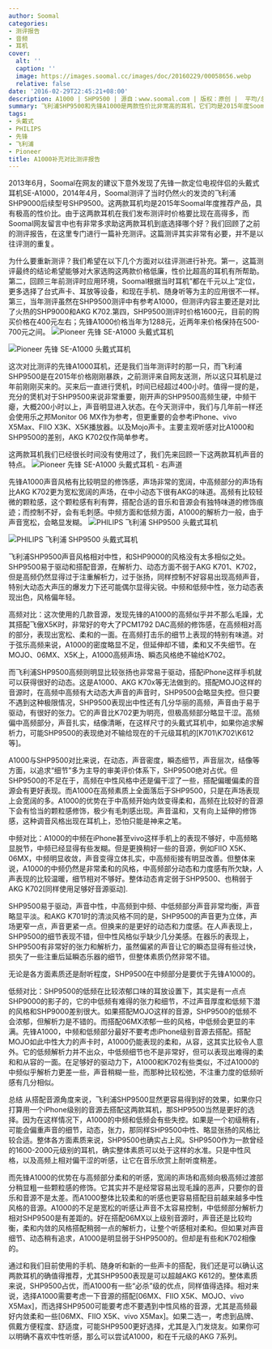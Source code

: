 ```yaml
---
author: Soomal
categories:
- 测评报告
- 音频
- 耳机
cover:
  alt: ''
  caption: ''
  image: https://images.soomal.cc/images/doc/20160229/00058656.webp
  relative: false
date: '2016-02-29T22:45:21+08:00'
description: A1000 | SHP9500 | 源自：www.soomal.com | 版权：原创 |  平均/总评分：09.59/777
summary: 飞利浦SHP9500和先锋A1000是两款性价比非常高的耳机，它们均是2015年度Soomal推荐耳机产品。由于两三年前测评时两款耳机售价都在千元以上，测评中没有太多两者直接的对比，这里进行补充，两款耳机谁更值得选择？
tags:
- 头戴式
- PHILIPS
- 先锋
- 飞利浦
- Pioneer
title: A1000补充对比测评报告
---
```


2013年6月，Soomal在网友的建议下意外发现了先锋一款定位电视伴侣的头戴式耳机SE-A1000，2014年4月，Soomal测评了当时仍然火的发烫的飞利浦SHP9000后续型号SHP9500。这两款耳机均是2015年Soomal年度推荐产品，具有极高的性价比。由于这两款耳机在我们发布测评时价格要比现在高得多，而Soomal网友留言中也有非常多求助这两款耳机到底选择哪个好？我们回顾了之前的测评报告，在这里专门进行一篇补充测评。这篇测评其实非常有必要，并不是以往评测的重复。

为什么要重新测评？我们希望在以下几个方面对以往评测进行补充。第一，这篇测评最终的结论希望能够对大家选购这两款价格低廉，性价比超高的耳机有所帮助。第二，回顾三年前测评时应用环境，Soomal根据当时耳机”都在千元以上”定位，更多选择了台式声卡、耳放等设备，和现在手机、随身听等为主的应用很不一样。第三，当年测评虽然在SHP9500测评中有参考A1000，但测评内容主要还是对比了火热的SHP9000和AKG K702.第四，SHP9500测评时价格1600元，目前的购买价格在400元左右；先锋A1000价格当年为1288元，近两年来价格保持在500-700元之间。
![Pioneer 先锋 SE-A1000 头戴式耳机](https://images.soomal.cc/images/doc/20130605/00031794.webp)




![Pioneer 先锋 SE-A1000 头戴式耳机](https://images.soomal.cc/images/doc/20130605/00031782.webp)




这次对比测评的先锋A1000耳机，还是我们当年测评时的那一只，而飞利浦SHP9500是在2015年价格刚刚暴跌，之前测评来自网友送测，所以这只耳机是过年前刚刚买来的。买来后一直进行煲机，时间已经超过400小时。值得一提的是，充分的煲机对于SHP9500来说非常重要，刚开声的SHP9500高频生硬，中频干瘪，大概200小时以上，声音明显进入状态。在今天测评中，我们与几年前一样还会使用乐之邦Monitor 06 MX作为参考，但更重要的会参考iPhone、vivo X5Max、FIIO X3K、X5K播放器。以及Mojo声卡。主要主观听感对比A1000和SHP9500的差别，AKG K702仅作简单参考。

这两款耳机我们已经很长时间没有使用过了，我们先来回顾一下这两款耳机声音的特点。
![Pioneer 先锋 SE-A1000 头戴式耳机 - 右声道](https://images.soomal.cc/images/doc/20130605/00031799.webp)




先锋A1000声音风格有比较明显的修饰感，声场非常的宽阔，中高频部分的声场有比AKG K702更为宽松宽阔的声场，在中小动态下很有AKG的味道。高频有比较轻微的颗粒感，这个颗粒感有利有弊，搭配合适的音乐和音源会有独特味道的修饰痕迹；而控制不好，会有毛刺感。中频方面和低频方面，A1000的解析力一般，由于声音宽松，会略显发糊。
![PHILIPS 飞利浦 SHP9500 头戴式耳机](https://images.soomal.cc/images/doc/20140321/00041013.webp)




![PHILIPS 飞利浦 SHP9500 头戴式耳机](https://images.soomal.cc/images/doc/20140321/00041014.webp)




飞利浦SHP9500声音风格相对中性，和SHP9000的风格没有太多相似之处。SHP9500易于驱动和搭配音源，在解析力、动态方面不弱于AKG K701、K702，但是高频仍然显得过于注重解析力，过于张扬，同样控制不好容易出现高频声音，特别大动态大声压的爆发力下还可能偶尔显得尖锐。中频和低频中性，张力动态表现出色，风格偏年轻。

高频对比：这次使用的几款音源，发现先锋的A1000的高频似乎并不那么毛躁，尤其搭配飞傲X5K时，非常好的夸大了PCM1792 DAC高频的修饰感，在高频相对高的部分，表现出宽松、柔和的一面。在高频打击乐的细节上表现的特别有味道。对于弦乐高频来说，A1000的密度略显不足，但延伸却不错，柔和又不失细节。在MOJO、06MX、X5K上，A1000高频声场、瞬态风格绝不输给K702。

而飞利浦SHP9500高频则明显比较张扬也非常易于驱动，搭配iPhone这样手机就可以获得很好的动态。这是A1000、AKG K70x等无法做到的。搭配MOJO这样的音源时，在高频中高频有大动态大声音的声音时，SHP9500会略显失控。但只要不遇到这种极限情况，SHP9500表现出中性还有几分华丽的高频，声音由于易于驱动，有很好的张力。它的声音比K702更为明亮，但极高频部分略显干涩。高频偏中高频部分，声音扎实，结像清晰，在这样尺寸的头戴式耳机中，如果你追求解析力，可能SHP9500的表现绝对不输给现在的千元级耳机的[K701\K702\K612等]。

A1000与SHP9500对比来说，在动态，声音密度，瞬态细节，声音层次，结像等方面，以追求“细节”多为主导的审美评价体系下，SHP9500绝对占优。但SHP9500的不足在于，高频在中性风格中还是偏干涩了一些，搭配偏暖偏柔的音源会有更好表现。而A1000在高频素质上全面落后于SHP9500，只是在声场表现上会宽阔的多。A1000的优势在于中高频开始内敛变得柔和，高频在比较好的音源下会有恰当的颗粒感修饰，极少有毛刺感出现。声音温和，又有向上延伸的修饰感，这种调音风格出现在耳机上，恐怕只能是神来之笔。

中频对比：A1000的中频在iPhone甚至vivo这样手机上的表现不够好，中高频略显脱节，中频已经显得有些发糊。但是更换稍好一些的音源，例如FIIO X5K、06MX，中频明显收敛，声音变得立体扎实，中高频衔接有明显改善。但整体来说，A1000的中频仍然是非常柔和的风格，中高频部分动态和力度感有所欠缺，人声表现的比较温暖，细节相对不够好。整体动态肯定弱于SHP9500、也稍弱于AKG K702[同样使用足够好音源驱动].

SHP9500易于驱动，声音中性，中高频到中频、中低频部分声音非常均衡，声音略显平淡。和AKG K701时的清淡风格不同的是，SHP9500的声音更为立体，声场更窄一点，声音更紧一点。但换来的是更好的动态和力度感。在人声表现上，SHP9500的细节表现不错，但中性风格似乎缺少几分美感。在器乐的表现上，SHP9500有非常好的张力和解析力，虽然偏紧的声音让它的瞬态显得有些过快，损失了一些注重后延瞬态乐器的细节，但整体素质仍然非常不错。

无论是各方面素质还是耐听程度，SHP9500在中频部分是要优于先锋A1000的。

低频对比：SHP9500的低频在比较浓郁口味的耳放设置下，其实是有一点点SHP9000的影子的，它的中低频有难得的张力和细节，不过声音厚度和低频下潜的风格和SHP9000差别很大。如果搭配MOJO这样的音源，SHP9500的低频不会浓郁，但解析力是不错的。而搭配06MX浓郁一些的风格，中低频会更显的丰满。先锋A1000，中频和低频部分最好不要考虑iPhone级别音源去搭配。搭配MOJO如此中性大力的声卡时，A1000仍能表现的柔和，从容，这其实比较令人意外。它的低频解析力并不出众，中低频细节也不是非常好，但可以表现出难得的柔和和从容的一面。在足够好的驱动力下，A1000和K702有些类似，不过A1000的中频似乎解析力更差一些，声音稍糊一些，而那种比较松弛，不注重力度的低频听感有几分相似。

总结
从搭配音源角度来说，飞利浦SHP9500显然更容易得到好的效果，如果你只打算用一个iPhone级别的音源去搭配这两款耳机，那SHP9500当然是更好的选择。因为在这样情况下，A1000的中频和低频会有些失控。如果是一个初级稍有，可能会偏重声音的细节，动态，张力，那同样SHP9500中性、略显张扬的风格比较合适。整体各方面素质来说，SHP9500也确实占上风。SHP9500作为一款曾经的1600-2000元级别的耳机，确实整体素质可以处于这样的水准。只是中性风格，以及高频上相对偏干涩的听感，让它在音乐欣赏上耐听度稍差。

而先锋A1000的优势在与高频部分柔和的听感，宽阔的声场和高频向极高频过渡部分稍显粗一些颗粒感的修饰。它其实并不是经常容易出现毛躁的恶声，只要你的音乐和音源不是太差。而A1000整体比较柔和的听感也更容易搭配目前越来越多中性风格的音源。A1000的不足是宽松的听感让声音不太容易控制，中低频部分解析力相对SHP9500是有差距的。好在搭配06MX以上级别音源时，声音还是比较均衡，柔和内敛的风格搭配稍弱一点的解析力，让整个听感相对柔和。但如果对声音细节、动态稍有追求，A1000是明显弱于SHP9500的。但却是有些和K702相像的。

通过和我们目前使用的手机、随身听和新的一些声卡的搭配，我们还是可以确认这两款耳机的确值得推荐，尤其SHP9500表现是可以超越AKG K612的。整体素质来说，SHP9500占优，而A1000有一些“必杀”级的优点，同样值得选择。相对来说，选择A1000需要考虑一下音源的搭配[06MX、FIIO X5K、MOJO、vivo X5Max]，而选择SHP9500可能要考虑不要遇到中性风格的音源，尤其是高频最好内敛柔和一些[06MX、FIIO X5K、vivo X5Max]。如果二选一，考虑到品牌、佩戴方便程度、舒适度，可能SHP9500更好选择，尤其是入门发烧友。如果你可以明确不喜欢中性听感，那么可以尝试A1000，和在千元级的AKG 7系列。